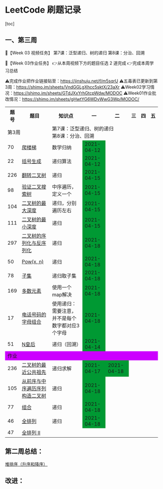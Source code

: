 # LeetCode 刷题记录

[toc]

## 一、第三周

🌈【Week 03 视频任务】
第7课：泛型递归、树的递归
第8课：分治、回溯

🌈【Week 03作业任务】
👉从本周视频下方的题目任选 2 道完成
👉完成本周学习总结

⚠️完成作业把作业链接贴至：https://jinshuju.net/f/m5sqrU
⚠️五毒表已更新到第3周：https://shimo.im/sheets/VndGGLgXhcc5sktX/23aXr
⚠️Week02学习情况：https://shimo.im/sheets/GTdJXxYrhGtcpWdw/MODOC
⚠️Week01作业批改情况：https://shimo.im/sheets/gHwtYG6WDvWwG3Wp/MODOC/


<table>
         <tr>
            <th>题号</th>
            <th>题目</th>
            <th>知识点</th>
            <th>一</th>
            <th>二</th>
            <th>三</th>
            <th>四</th>
            <th>五</th>
        </tr>
        <tr>
            <td colspan="2">第3周</td>
            <td colspan="6">第7课：泛型递归、树的递归<br />第8课：分治、回溯</td>
        </tr>
        <tr>
            <td>70</td>
            <td><a href="https://leetcode.com/problems/climbing-stairs/">爬楼梯</a></td>
            <td>数学归纳</td>
            <td style="background-color: #009933;">2021-04-12</td>
            <td></td>
            <td></td>
            <td></td>
            <td></td>
        </tr>
        <tr>
            <td>22</td>
            <td><a href="https://leetcode-cn.com/problems/generate-parentheses/#/description">括号生成</a></td>
            <td>递归算法</td>
            <td style="background-color: #009933;">2021-04-12</td>
            <td></td>
            <td></td>
            <td></td>
            <td></td>
        </tr>
        <tr>
            <td>226</td>
            <td><a href="https://leetcode-cn.com/problems/invert-binary-tree/description/">翻转二叉树</a></td>
            <td>递归</td>
            <td style="background-color: #009933;">2021-04-15</td>
            <td></td>
            <td></td>
            <td></td>
            <td></td>
        </tr>
        <tr>
            <td>98</td>
            <td><a href="https://leetcode-cn.com/problems/validate-binary-search-tree/">验证二叉搜索树</a></td>
            <td>中序遍历，定义一个</td>
            <td style="background-color: #009933;">2021-04-15</td>
            <td></td>
            <td></td>
            <td></td>
            <td></td>
        </tr>
        <tr>
            <td>104</td>
            <td><a href="https://leetcode-cn.com/problems/maximum-depth-of-binary-tree/">二叉树的最大深度</a></td>
            <td>递归，分别遍历左右</td>
            <td style="background-color: #009933;">2021-04-15</td>
            <td></td>
            <td></td>
            <td></td>
            <td></td>
        </tr>
        <tr>
            <td>111</td>
            <td><a href="https://leetcode-cn.com/problems/minimum-depth-of-binary-tree/">二叉树的最小深度</a></td>
            <td>递归</td>
            <td style="background-color: #009933;">2021-04-15</td>
            <td></td>
            <td></td>
            <td></td>
            <td></td>
        </tr>
        <tr>
            <td>297</td>
            <td><a href="https://leetcode-cn.com/problems/serialize-and-deserialize-binary-tree/">二叉树的序列化与反序列化</a></td>
            <td>递归</td>
            <td style="background-color: #009933;">2021-04-18</td>
            <td></td>
            <td></td>
            <td></td>
            <td></td>
        </tr>
        <tr>
            <td>50</td>
            <td><a href="https://leetcode-cn.com/problems/powx-n/">Pow(x, n)</a></td>
            <td>递归</td>
            <td style="background-color: #009933;">2021-04-18</td>
            <td></td>
            <td></td>
            <td></td>
            <td></td>
        </tr>
        <tr>
            <td>78</td>
            <td><a href="https://leetcode-cn.com/problems/subsets/">子集</a></td>
            <td>递归取子集</td>
            <td style="background-color: #009933;">2021-04-18</td>
            <td></td>
            <td></td>
            <td></td>
            <td></td>
        </tr>
        <tr>
            <td>169</td>
            <td><a href="https://leetcode-cn.com/problems/majority-element/description/">多数元素</a></td>
            <td>使用一个map解决</td>
            <td style="background-color: #009933;">2021-04-18</td>
            <td></td>
            <td></td>
            <td></td>
            <td></td>
        </tr>
        <tr>
            <td>17</td>
            <td><a href="https://leetcode-cn.com/problems/letter-combinations-of-a-phone-number/">电话号码的字母组合</a></td>
            <td>使用递归：需要注意，并不是每个数字都对应3个字母</td>
            <td style="background-color: #009933;">2021-04-18</td>
            <td></td>
            <td></td>
            <td></td>
            <td></td>
        </tr>
        <tr>
            <td>51</td>
            <td><a href="https://leetcode-cn.com/problems/n-queens/">N皇后</a></td>
            <td>递归（回溯）</td>
            <td style="background-color: #009933;">2021-04-14</td>
            <td></td>
            <td></td>
            <td></td>
            <td></td>
        </tr>
        <tr>
            <td colspan="8" style="background-color: #cc00ff;">作业</td>
        </tr>
        <tr>
            <td>236</td>
            <td><a href="https://leetcode-cn.com/problems/lowest-common-ancestor-of-a-binary-tree/">二叉树的最近公共祖先</a></td>
            <td>递归求解</td>
            <td style="background-color: #009933;">2021-04-17</td>
            <td style="background-color: #009933;">2021-04-18</td>
            <td></td>
            <td></td>
            <td></td>
        </tr>
        <tr>
            <td>105</td>
            <td><a href="https://leetcode-cn.com/problems/construct-binary-tree-from-preorder-and-inorder-traversal/">从前序与中序遍历序列构造二叉树</a>
            </td>
            <td>递归</td>
            <td style="background-color: #009933;">2021-04-18</td>
            <td></td>
            <td></td>
            <td></td>
            <td></td>
        </tr>
        <tr>
            <td>77</td>
            <td><a href="https://leetcode-cn.com/problems/combinations/">组合</a></td>
            <td>递归</td>
            <td style="background-color: #009933;">2021-04-18</td>
            <td></td>
            <td></td>
            <td></td>
            <td></td>
        </tr>
        <tr>
            <td>46</td>
            <td><a href="https://leetcode-cn.com/problems/permutations/">全排列</a></td>
            <td>递归</td>
            <td style="background-color: #009933;">2021-04-18</td>
            <td></td>
            <td></td>
            <td></td>
            <td></td>
        </tr>
        <tr>
            <td>47</td>
            <td><a href="https://leetcode-cn.com/problems/permutations-ii/">全排列 II </a></td>
            <td></td>
            <td></td>
            <td></td>
            <td></td>
            <td></td>
            <td></td>
        </tr>
</table>


## 第二周总结：

[堆排序（升序和降序）](https://github.com/hefrankeleyn/ARTS/blob/master/LeetCodeWP/src/main/java/com/hef/week02/homework/MyHeapSort.java)

## 改进：



